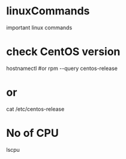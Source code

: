 # linuxCommands
important linux commands

# check CentOS version
  hostnamectl 
#or 
  rpm --query centos-release
# or
 cat /etc/centos-release

# No of CPU
  lscpu 

